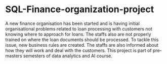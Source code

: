 # SQL-Finance-organization-project

 A new finance organisation has been started and is having initial organisational problems related to loan processing with customers not knowing where to approach for loans. The staffs also are not properly trained on where the loan documents should be processed. To tackle this issue, new business rules are created. The staffs are also informed about how they will work and deal with the customers. This project is part of pre-masters semesters of data analytics and AI course.
